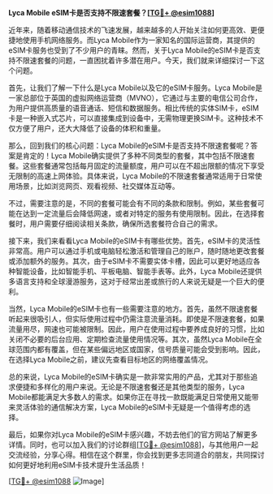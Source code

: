 **Lyca Mobile eSIM卡是否支持不限速套餐？[[TG💪+ @esim1088](https://t.me/s/esim1088)]**

近年来，随着移动通信技术的飞速发展，越来越多的人开始关注如何更高效、更便捷地使用手机网络服务。而Lyca Mobile作为一家知名的国际运营商，其提供的eSIM卡服务也受到了不少用户的青睐。然而，关于Lyca Mobile的eSIM卡是否支持不限速套餐的问题，一直困扰着许多潜在用户。今天，我们就来详细探讨一下这个问题。

首先，让我们了解一下什么是Lyca Mobile以及它的eSIM卡服务。Lyca Mobile是一家总部位于英国的虚拟网络运营商（MVNO），它通过与主要的电信公司合作，为用户提供高质量的语音通话、短信和数据服务。相比传统的实体SIM卡，eSIM卡是一种嵌入式芯片，可以直接集成到设备中，无需物理更换SIM卡。这种技术不仅方便了用户，还大大降低了设备的体积和重量。

那么，回到我们的核心问题：Lyca Mobile的eSIM卡是否支持不限速套餐呢？答案是肯定的！Lyca Mobile确实提供了多种不同类型的套餐，其中包括不限速套餐。这些套餐通常包括每月固定的流量额度，用户可以在不超出限额的情况下享受无限制的高速上网体验。具体来说，Lyca Mobile的不限速套餐通常适用于日常使用场景，比如浏览网页、观看视频、社交媒体互动等。

不过，需要注意的是，不同的套餐可能会有不同的条款和限制。例如，某些套餐可能在达到一定流量后会降低网速，或者对特定的服务有使用限制。因此，在选择套餐时，用户需要仔细阅读相关条款，确保所选套餐符合自己的需求。

接下来，我们来看看Lyca Mobile的eSIM卡有哪些优势。首先，eSIM卡的灵活性非常高。用户可以通过手机或电脑轻松激活和管理自己的账户，随时随地更改套餐或添加额外的服务。其次，由于eSIM卡不需要实体卡槽，因此可以更好地适应各种智能设备，比如智能手机、平板电脑、智能手表等。此外，Lyca Mobile还提供多语言支持和全球漫游服务，这对于经常出差或旅行的人来说无疑是一个巨大的便利。

当然，Lyca Mobile的eSIM卡也有一些需要注意的地方。首先，虽然不限速套餐听起来很吸引人，但实际使用过程中仍需注意流量消耗。即使是不限速套餐，如果流量用尽，网速也可能被限制。因此，用户在使用过程中要养成良好的习惯，比如关闭不必要的后台应用、定期检查流量使用情况等。其次，虽然Lyca Mobile在全球范围内都有覆盖，但在某些偏远地区或国家，信号质量可能会受到影响。因此，在选择Lyca Mobile之前，建议先查看目标地区的网络覆盖情况。

总的来说，Lyca Mobile的eSIM卡确实是一款非常实用的产品，尤其对于那些追求便捷和多样化的用户来说。无论是不限速套餐还是其他类型的服务，Lyca Mobile都能满足大多数人的需求。如果你正在寻找一款既能满足日常使用又能带来灵活体验的通信解决方案，Lyca Mobile的eSIM卡无疑是一个值得考虑的选择。

最后，如果你对Lyca Mobile的eSIM卡感兴趣，不妨去他们的官方网站了解更多详情。同时，也可以加入我们的讨论群组[[TG💪+ @esim1088](https://t.me/s/esim1088)]，与其他用户一起交流经验，分享心得。相信在这个群里，你会找到更多志同道合的朋友，共同探讨如何更好地利用eSIM卡技术提升生活品质！

[[TG💪+ @esim1088](https://t.me/s/esim1088) ![Image](https://i.postimg.cc/4NQfJmqS/Snipaste-2025-05-13-00-14-12.png)]